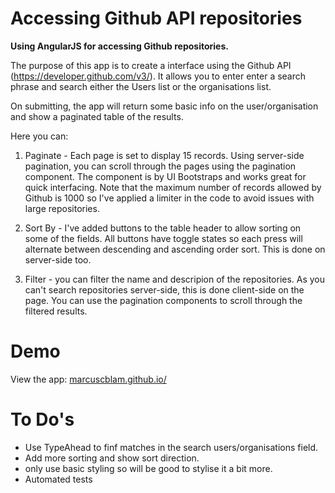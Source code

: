 # Accessing Github API repositories

<b>Using AngularJS for accessing Github repositories.</b>

The purpose of this app is to create a interface using the Github API (https://developer.github.com/v3/). It allows you to enter enter a search phrase and search either the Users list or the organisations list. 

On submitting, the app will return some basic info on the user/organisation and show a paginated table of the results. 

Here you can:

1. Paginate - Each page is set to display 15 records. Using server-side pagination, you can scroll through the pages using the pagination component. The component is by UI Bootstraps and works great for quick interfacing. Note that the maximum number of records allowed by Github is 1000 so I've applied a limiter in the code to avoid issues with large repositories.

2. Sort By - I've added buttons to the table header to allow sorting on some of the fields. All buttons have toggle states so each press will alternate between descending and ascending order sort. This is done on server-side too. 

3. Filter - you can filter the name and descripion of the repositories. As you can't search repositories server-side, this is done client-side on the page. You can use the pagination components to scroll through the filtered results. 

# Demo 
View the app: <a href="http://marcuscblam.github.io/">marcuscblam.github.io/</a>

# To Do's

* Use TypeAhead to finf matches in the search users/organisations field.
* Add more sorting and show sort direction.
* only use basic styling so will be good to stylise it a bit more.
* Automated tests



